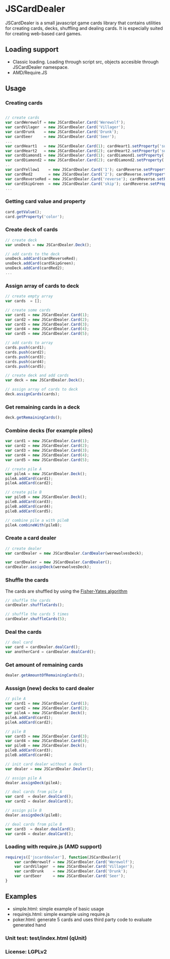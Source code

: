 # JSCardDealer

JSCardDealer is a small javascript game cards library that contains utilities for creating cards, decks, shuffling and dealing cards. It is especially suited for creating web-based card games.

## Loading support

* Classic loading. Loading through script src, objects accesible through JSCardDealer namespace.
* AMD/Require.JS

## Usage

### Creating cards

```javascript

// create cards
var cardWerewolf = new JSCardDealer.Card('Werewolf');
var cardVilager  = new JSCardDealer.Card('Villager');
var cardDrunk    = new JSCardDealer.Card('Drunk');
var cardSeer     = new JSCardDealer.Card('Seer');
...
var cardHeart1   = new JSCardDealer.Card(1); cardHeart1.setProperty('suit', '♥');
var cardHeart2   = new JSCardDealer.Card(2); cardHeart2.setProperty('suit', '♥');	 
var cardDiamond1 = new JSCardDealer.Card(1); cardDiamond1.setProperty('suit', '♦');
var cardDiamond2 = new JSCardDealer.Card(2); cardDiamond2.setProperty('suit', '♦');
..
var cardYellow1    = new JSCardDealer.Card('1'); cardReverse.setProperty('color', 'yellow');
var cardRed2       = new JSCardDealer.Card('2'); cardReverse.setProperty('color', 'red');
var cardReverseRed = new JSCardDealer.Card('reverse'); cardReverse.setProperty('color', 'red');
var cardSkipGreen  = new JSCardDealer.Card('skip'); cardReverse.setProperty('color', 'green');
...

```

### Getting card value and property

```javascript
card.getValue();
card.getProperty('color');
``` 



### Create deck of cards

```javascript
// create deck
var unoDeck = new JSCardDealer.Deck();

// add cards to the deck 
unoDeck.addCard(cardReverseRed);
unoDeck.addCard(cardSkipGreen);
unoDeck.addCard(cardRed2);	
...	
```

### Assign array of cards to deck

```javascript
// create empty array
var cards  = [];

// create some cards
var card1 = new JSCardDealer.Card(1);
var card2 = new JSCardDealer.Card(2);
var card3 = new JSCardDealer.Card(3);
var card4 = new JSCardDealer.Card(4);
var card5 = new JSCardDealer.Card(5);

// add cards to array
cards.push(card1);
cards.push(card2);
cards.push(card3);
cards.push(card4);
cards.push(card5);

// create deck and add cards
var deck = new JSCardDealer.Deck();

// assign array of cards to deck
deck.assignCards(cards);
```

### Get remaining cards in a deck

```javascript
deck.getRemainingCards();
```

### Combine decks (for example piles)

```javascript
var card1 = new JSCardDealer.Card(1);
var card2 = new JSCardDealer.Card(2);
var card3 = new JSCardDealer.Card(3);
var card4 = new JSCardDealer.Card(4);
var card5 = new JSCardDealer.Card(5);

// create pile A
var pileA = new JSCardDealer.Deck();
pileA.addCard(card1);
pileA.addCard(card2);

// create pile B
var pileB = new JSCardDealer.Deck();
pileB.addCard(card3);
pileB.addCard(card4);
pileB.addCard(card5);

// combine pile a with pileB
pileA.combineWith(pileB);   
```

### Create a card dealer

```javascript
// create dealer
var cardDealer = new JSCardDealer.CardDealer(werewolvesDeck);

var cardDealer = new JSCardDealer.CardDealer();
cardDealer.assignDeck(werewolvesDeck);
```
### Shuffle the cards

The cards are shuffled by using the [Fisher-Yates algorithm](https://en.wikipedia.org/wiki/Fisher%E2%80%93Yates_shuffle)

```javascript
// shuffle the cards
cardDealer.shuffleCards();

// shuffle the cards 5 times
cardDealer.shuffleCards(5);
```

### Deal the cards

```javascript
// deal card
var card = cardDealer.dealCard();
var anotherCard = cardDealer.dealCard();
``` 

### Get amount of remaining cards

```javascript
dealer.getAmountOfRemainingCards();
```

### Asssign (new) decks to card dealer

```javascript
// pile A
var card1 = new JSCardDealer.Card(1);
var card2 = new JSCardDealer.Card(2);	
var pileA = new JSCardDealer.Deck();
pileA.addCard(card1);
pileA.addCard(card2);

// pile B
var card3 = new JSCardDealer.Card(3);
var card4 = new JSCardDealer.Card(4);	
var pileB = new JSCardDealer.Deck();
pileB.addCard(card3);
pileB.addCard(card4);	

// init card dealer without a deck
var dealer = new JSCardDealer.Dealer();

// assign pile A
dealer.assignDeck(pileA);

// deal cards from pile A
var card  = dealer.dealCard();
var card2 = dealer.dealCard();

// assign pile B
dealer.assignDeck(pileB);

// deal cards from pile B
var card3  = dealer.dealCard();
var card4 = dealer.dealCard();
```

### Loading with require.js (AMD support)

```javascript
requirejs(['jscarddealer'], function(JSCardDealer){
	var cardWerewolf = new JSCardDealer.Card('Werewolf');
	var cardVilager  = new JSCardDealer.Card('Villager');
	var cardDrunk    = new JSCardDealer.Card('Drunk');
	var cardSeer     = new JSCardDealer.Card('Seer');
}
```

## Examples

* simple.html: simple example of basic usage
* requirejs.html: simple example using require.js
* poker.html: generate 5 cards and uses third party code to evaluate generated hand

### Unit test: test/index.html (qUnit)

### License: LGPLv2
